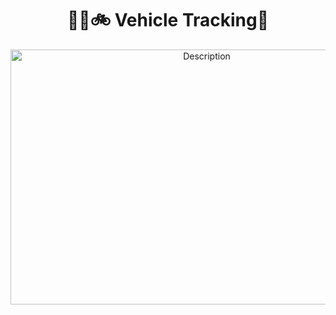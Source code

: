 <div style="text-align: center;">
    <h1><strong> 🚗🚌🚲 Vehicle Tracking🚦</strong></h1>
    <img src="./images/out.gif" alt="Description" style="width: 612; height: 408px">
</div>

